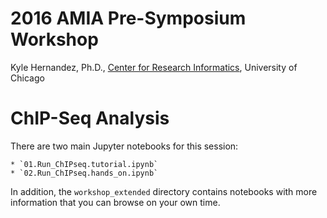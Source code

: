 # 2016 AMIA Pre-Symposium Workshop

Kyle Hernandez, Ph.D., [Center for Research Informatics](http://cri.uchicago.edu/), University of Chicago

# ChIP-Seq Analysis

There are two main Jupyter notebooks for this session:

    * `01.Run_ChIPseq.tutorial.ipynb`
    * `02.Run_ChIPseq.hands_on.ipynb`

In addition, the `workshop_extended` directory contains notebooks with more information that you can browse on your own time.
